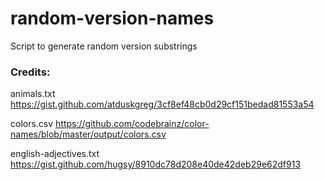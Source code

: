 # random-version-names
Script to generate random version substrings



### Credits: ###

animals.txt
https://gist.github.com/atduskgreg/3cf8ef48cb0d29cf151bedad81553a54

colors.csv
https://github.com/codebrainz/color-names/blob/master/output/colors.csv

english-adjectives.txt
https://gist.github.com/hugsy/8910dc78d208e40de42deb29e62df913
